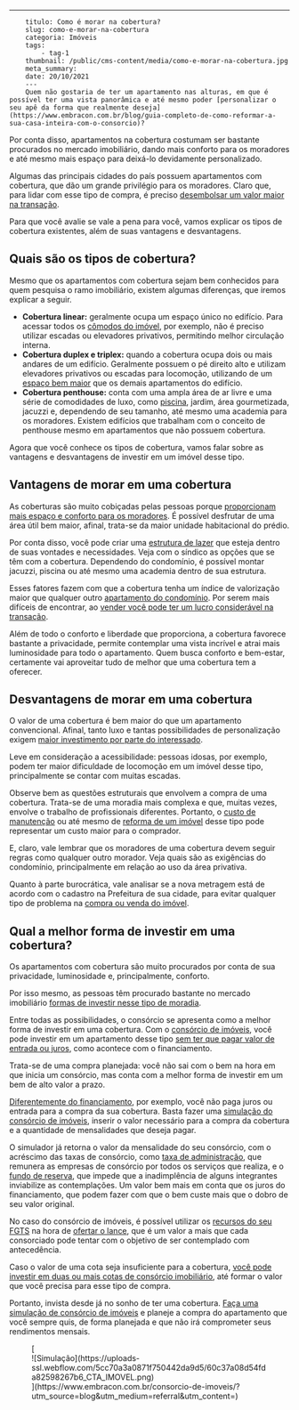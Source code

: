 ---
        titulo: Como é morar na cobertura?
        slug: como-e-morar-na-cobertura
        categoria: Imóveis
        tags:
            - tag-1
        thumbnail: /public/cms-content/media/como-e-morar-na-cobertura.jpg
        meta_summary: 
        date: 20/10/2021
        ---
        Quem não gostaria de ter um apartamento nas alturas, em que é possível ter uma vista panorâmica e até mesmo poder [personalizar o seu apê da forma que realmente deseja](https://www.embracon.com.br/blog/guia-completo-de-como-reformar-a-sua-casa-inteira-com-o-consorcio)?

Por conta disso, apartamentos na cobertura costumam ser bastante procurados no mercado imobiliário, dando mais conforto para os moradores e até mesmo mais espaço para deixá-lo devidamente personalizado.

Algumas das principais cidades do país possuem apartamentos com cobertura, que dão um grande privilégio para os moradores. Claro que, para lidar com esse tipo de compra, é preciso [desembolsar um valor maior na transação](https://www.embracon.com.br/blog/15-duvidas-sobre-consorcio-de-imoveis).

Para que você avalie se vale a pena para você, vamos explicar os tipos de cobertura existentes, além de suas vantagens e desvantagens.

Quais são os tipos de cobertura? 
---------------------------------

Mesmo que os apartamentos com cobertura sejam bem conhecidos para quem pesquisa o ramo imobiliário, existem algumas diferenças, que iremos explicar a seguir.

- **Cobertura linear:** geralmente ocupa um espaço único no edifício. Para acessar todos os [cômodos do imóvel](https://www.embracon.com.br/blog/como-escolher-o-tamanho-ideal-de-apartamento), por exemplo, não é preciso utilizar escadas ou elevadores privativos, permitindo melhor circulação interna.
- **Cobertura duplex e triplex:** quando a cobertura ocupa dois ou mais andares de um edifício. Geralmente possuem o pé direito alto e utilizam elevadores privativos ou escadas para locomoção, utilizando de um [espaço bem maior](https://www.embracon.com.br/blog/o-que-e-apartamento-loft) que os demais apartamentos do edifício.
- **Cobertura penthouse:** conta com uma ampla área de ar livre e uma série de comodidades de luxo, como [piscina](https://www.embracon.com.br/blog/sonha-em-ter-uma-piscina-em-casa-realize-esse-sonho-com-o-consorcio-de-servicos), jardim, área gourmetizada, jacuzzi e, dependendo de seu tamanho, até mesmo uma academia para os moradores. Existem edifícios que trabalham com o conceito de penthouse mesmo em apartamentos que não possuem cobertura.

Agora que você conhece os tipos de cobertura, vamos falar sobre as vantagens e desvantagens de investir em um imóvel desse tipo.

Vantagens de morar em uma cobertura 
------------------------------------

As coberturas são muito cobiçadas pelas pessoas porque [proporcionam mais espaço e conforto para os moradores](https://www.embracon.com.br/blog/tudo-que-voce-precisa-saber-antes-de-comecar-a-construir). É possível desfrutar de uma área útil bem maior, afinal, trata-se da maior unidade habitacional do prédio.

Por conta disso, você pode criar uma [estrutura de lazer](https://www.embracon.com.br/blog/o-que-nao-pode-faltar-na-area-externa-da-casa-para-garantir-o-lazer-da-familia) que esteja dentro de suas vontades e necessidades. Veja com o síndico as opções que se têm com a cobertura. Dependendo do condomínio, é possível montar jacuzzi, piscina ou até mesmo uma academia dentro de sua estrutura.

Esses fatores fazem com que a cobertura tenha um índice de valorização maior que qualquer outro [apartamento do condomínio](https://www.embracon.com.br/blog/condominio-clube-vale-a-pena). Por serem mais difíceis de encontrar, ao [vender você pode ter um lucro considerável na transação](https://www.embracon.com.br/blog/e-possivel-enriquecer-com-imoveis).

Além de todo o conforto e liberdade que proporciona, a cobertura favorece bastante a privacidade, permite contemplar uma vista incrível e atrai mais luminosidade para todo o apartamento. Quem busca conforto e bem-estar, certamente vai aproveitar tudo de melhor que uma cobertura tem a oferecer.

Desvantagens de morar em uma cobertura 
---------------------------------------

O valor de uma cobertura é bem maior do que um apartamento convencional. Afinal, tanto luxo e tantas possibilidades de personalização exigem [maior investimento por parte do interessado](https://www.embracon.com.br/blog/investir-em-imoveis-onde-comecar).

Leve em consideração a acessibilidade: pessoas idosas, por exemplo, podem ter maior dificuldade de locomoção em um imóvel desse tipo, principalmente se contar com muitas escadas.

Observe bem as questões estruturais que envolvem a compra de uma cobertura. Trata-se de uma moradia mais complexa e que, muitas vezes, envolve o trabalho de profissionais diferentes. Portanto, o [custo de manutenção](https://www.embracon.com.br/blog/quais-os-principais-cuidados-para-realizar-a-manutencao-da-sua-casa) ou até mesmo de [reforma de um imóvel](https://www.embracon.com.br/blog/consorcio-reforma-embracon-por-que-e-uma-boa-opcao) desse tipo pode representar um custo maior para o comprador.

E, claro, vale lembrar que os moradores de uma cobertura devem seguir regras como qualquer outro morador. Veja quais são as exigências do condomínio, principalmente em relação ao uso da área privativa.

Quanto à parte burocrática, vale analisar se a nova metragem está de acordo com o cadastro na Prefeitura de sua cidade, para evitar qualquer tipo de problema na [compra ou venda do imóvel](https://www.embracon.com.br/blog/comprar-ou-alugar-imovel-entenda-as-vantagens-e-desvantagens).

Qual a melhor forma de investir em uma cobertura? 
--------------------------------------------------

Os apartamentos com cobertura são muito procurados por conta de sua privacidade, luminosidade e, principalmente, conforto.

Por isso mesmo, as pessoas têm procurado bastante no mercado imobiliário [formas de investir nesse tipo de moradia](https://www.embracon.com.br/blog/segundo-imovel-vale-a-pena).

Entre todas as possibilidades, o consórcio se apresenta como a melhor forma de investir em uma cobertura. Com o [consórcio de imóveis](https://www.embracon.com.br/blog/15-duvidas-sobre-consorcio-de-imoveis), você pode investir em um apartamento desse tipo [sem ter que pagar valor de entrada ou juros](https://www.embracon.com.br/blog/consorcio-nao-tem-juros-entenda), como acontece com o financiamento.

Trata-se de uma compra planejada: você não sai com o bem na hora em que inicia um consórcio, mas conta com a melhor forma de investir em um bem de alto valor a prazo.

[Diferentemente do financiamento](https://www.embracon.com.br/blog/entenda-quais-sao-as-6-maiores-desvantagens-do-financiamento), por exemplo, você não paga juros ou entrada para a compra da sua cobertura. Basta fazer uma [simulação do consórcio de imóveis](https://www.embracon.com.br/blog/descubra-como-fazer-uma-simulacao-no-consorcio), inserir o valor necessário para a compra da cobertura e a quantidade de mensalidades que deseja pagar.

O simulador já retorna o valor da mensalidade do seu consórcio, com o acréscimo das taxas de consórcio, como [taxa de administração](https://www.embracon.com.br/blog/como-funciona-a-taxa-de-administracao-de-um-consorcio), que remunera as empresas de consórcio por todos os serviços que realiza, e o [fundo de reserva](https://www.embracon.com.br/blog/o-que-e-e-como-funciona-o-fundo-de-reserva), que impede que a inadimplência de alguns integrantes inviabilize as contemplações. Um valor bem mais em conta que os juros do financiamento, que podem fazer com que o bem custe mais que o dobro de seu valor original.

No caso do consórcio de imóveis, é possível utilizar os [recursos do seu FGTS](https://www.embracon.com.br/blog/5-passos-para-voce-usar-o-fgts-no-consorcio-imobiliario) na hora de [ofertar o lance](https://www.embracon.com.br/conhecaoconsorcio/como-ofertar-um-lance), que é um valor a mais que cada consorciado pode tentar com o objetivo de ser contemplado com antecedência.

Caso o valor de uma cota seja insuficiente para a cobertura, [você pode investir em duas ou mais cotas de consórcio imobiliário](https://www.embracon.com.br/blog/afinal-posso-fazer-mais-de-um-consorcio-ao-mesmo-tempo-entenda), até formar o valor que você precisa para esse tipo de compra.

Portanto, invista desde já no sonho de ter uma cobertura. [Faça uma simulação de consórcio de imóveis](https://www.embracon.com.br/consorcio-de-imoveis) e planeje a compra do apartamento que você sempre quis, de forma planejada e que não irá comprometer seus rendimentos mensais.

<figure class="w-richtext-figure-type-image w-richtext-align-center">[<div>![Simulação](https://uploads-ssl.webflow.com/5cc70a3a0871f750442da9d5/60c37a08d54fda82598267b6_CTA_IMOVEL.png)</div>](https://www.embracon.com.br/consorcio-de-imoveis/?utm_source=blog&utm_medium=referral&utm_content=)</figure>
        